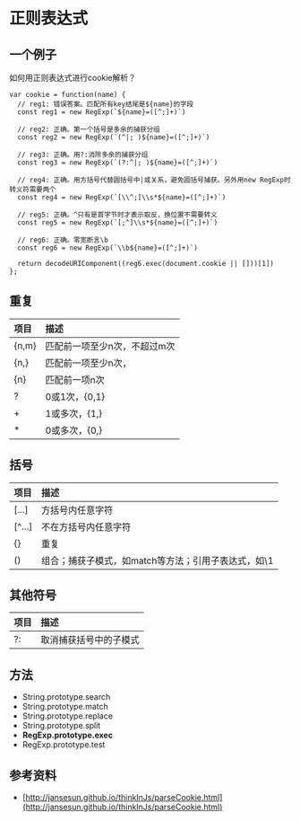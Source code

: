 # 正则表达式

## 一个例子

如何用正则表达式进行cookie解析？

    var cookie = function(name) {
      // reg1: 错误答案。匹配所有key结尾是${name}的字段
      const reg1 = new RegExp(`${name}=([^;]+)`)

      // reg2: 正确。第一个括号是多余的捕获分组
      const reg2 = new RegExp(`(^|; )${name}=([^;]+)`)

      // reg3: 正确。用?:消除多余的捕获分组
      const reg3 = new RegExp(`(?:^|; )${name}=([^;]+)`)

      // reg4: 正确。用方括号代替圆括号中|或关系，避免圆括号捕获。另外用new RegExp时转义符需要两个
      const reg4 = new RegExp(`[\\^;]\\s*${name}=([^;]+)`)

      // reg5: 正确。^只有是首字节时才表示取反，换位置不需要转义
      const reg5 = new RegExp(`[;^]\\s*${name}=([^;]+)`)

      // reg6: 正确。零宽断言\b
      const reg6 = new RegExp(`\\b${name}=([^;]+)`)

      return decodeURIComponent((reg6.exec(document.cookie || []))[1])
    };


## 重复

| **项目** | **描述** |
| :--- | :--- |
| {n,m} | 匹配前一项至少n次，不超过m次 |
| {n,} | 匹配前一项至少n次， |
| {n} | 匹配前一项n次 |
| ? | 0或1次，{0,1} |
| + | 1或多次，{1,} |
| * | 0或多次，{0,} |

## 括号

| **项目** | **描述** |
| :--- | :--- |
| [...] | 方括号内任意字符 |
| \[^...] | 不在方括号内任意字符 |
| {} | 重复 |
| () | 组合；捕获子模式，如match等方法；引用子表达式，如\1 |

## 其他符号

| **项目** | **描述** |
| :--- | :--- |
| ?: | 取消捕获括号中的子模式 |

## 方法

* String.prototype.search
* String.prototype.match
* String.prototype.replace
* String.prototype.split
* **RegExp.prototype.exec**
* RegExp.prototype.test

## 参考资料

* [http://jansesun.github.io/thinkInJs/parseCookie.html](http://jansesun.github.io/thinkInJs/parseCookie.html)